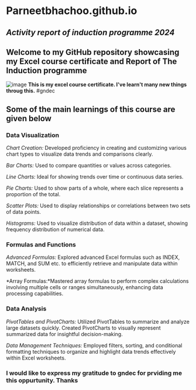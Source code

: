 # Parneetbhachoo.github.io
## *Activity report of induction programme 2024*
## Welcome to my GitHub repository showcasing my Excel course certificate and Report of The Induction programme
![image](https://github.com/user-attachments/assets/d5726d13-c973-45b3-842e-33e250af1925)
**This is my excel course certificate. I've learn't many new things throug this.** #gndec

## Some of the main learnings of this course are given below 

### **Data Visualization**

*Chart Creation:* Developed proficiency in creating and customizing various chart types to visualize data trends and comparisons clearly.

*Bar Charts:* Used to compare quantities or values across categories.

*Line Charts:* Ideal for showing trends over time or continuous data series.

*Pie Charts:* Used to show parts of a whole, where each slice represents a proportion of the total.

*Scatter Plots:* Used to display relationships or correlations between two sets of data points.

*Histograms:* Used to visualize distribution of data within a dataset, showing frequency distribution of numerical data.

### **Formulas and Functions**

*Advanced Formulas:* Explored advanced Excel formulas such as INDEX, MATCH, and SUM etc. to efficiently retrieve and manipulate data within worksheets.

*Array Formulas:*Mastered array formulas to perform complex calculations involving multiple cells or ranges simultaneously, enhancing data processing capabilities.

### **Data Analysis**

*PivotTables and PivotCharts:* Utilized PivotTables to summarize and analyze large datasets quickly. Created PivotCharts to visually represent summarized data for insightful decision-making.

*Data Management Techniques:* Employed filters, sorting, and conditional formatting techniques to organize and highlight data trends effectively within Excel worksheets.

### I would like to express my gratitude to gndec for prviding me this oppurtunity. Thanks 
